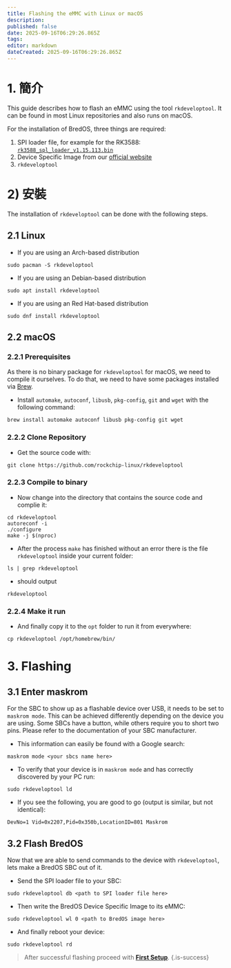```yaml
---
title: Flashing the eMMC with Linux or macOS
description:
published: false
date: 2025-09-16T06:29:26.865Z
tags:
editor: markdown
dateCreated: 2025-09-16T06:29:26.865Z
---
```


# 1. 簡介

This guide describes how to flash an eMMC using the tool `rkdeveloptool`. It can be found in most Linux repositories and also runs on macOS.

For the installation of BredOS, three things are required:

1. SPI loader file, for example for the RK3588:  [`rk3588_spl_loader_v1.15.113.bin`](https://dl.radxa.com/rock5/sw/images/loader/rk3588_spl_loader_v1.15.113.bin)
2. Device Specific Image from our [official website](https://bredos.org/download.html)
3. `rkdeveloptool`

# 2) 安裝

The installation of `rkdeveloptool` can be done with the following steps.

## 2.1 Linux

- If you are using an Arch-based distribution

```
sudo pacman -S rkdeveloptool
```

- If you are using an Debian-based distribution

```
sudo apt install rkdeveloptool
```

- If you are using an Red Hat-based distribution

```
sudo dnf install rkdeveloptool
```

## 2.2 macOS

### 2.2.1 Prerequisites

As there is no binary package for `rkdeveloptool` for macOS, we need to compile it ourselves. To do that, we need to have some packages installed via [Brew](https://brew.sh/).

- Install `automake`, `autoconf`, `libusb`, `pkg-config`, `git` and `wget` with the following command:

```
brew install automake autoconf libusb pkg-config git wget
```

### 2.2.2 Clone Repository

- Get the source code with:

```
git clone https://github.com/rockchip-linux/rkdeveloptool
```

### 2.2.3 Compile to binary

- Now change into the directory that contains the source code and complie it:

```
cd rkdeveloptool
autoreconf -i
./configure
make -j $(nproc)
```

- After the process `make` has finished without an error there is the file `rkdeveloptool` inside your current folder:

```
ls | grep rkdeveloptool
```

- should output

```
rkdeveloptool
```

### 2.2.4 Make it run

- And finally copy it to the `opt` folder to run it from everywhere:

```
cp rkdeveloptool /opt/homebrew/bin/
```

# 3. Flashing

## 3.1 Enter maskrom

For the SBC to show up as a flashable device over USB, it needs to be set to `maskrom mode`. This can be achieved differently depending on the device you are using. Some SBCs have a button, while others require you to short two pins. Please refer to the documentation of your SBC manufacturer.

- This information can easily be found with a Google search:

```
maskrom mode <your sbcs name here>
```

- To verify that your device is in `maskrom mode` and has correctly discovered by your PC run:

```
sudo rkdeveloptool ld
```

- If you see the following, you are good to go (output is similar, but not identical):

```
DevNo=1 Vid=0x2207,Pid=0x350b,LocationID=801 Maskrom
```

## 3.2 Flash BredOS

Now that we are able to send commands to the device with `rkdeveloptool`, lets make a BredOS SBC out of it.

- Send the SPI loader file to your SBC:

```
sudo rkdeveloptool db <path to SPI loader file here>
```

- Then write the BredOS Device Specific Image to its eMMC:

```
sudo rkdeveloptool wl 0 <path to BredOS image here>
```

- And finally reboot your device:

```
sudo rkdeveloptool rd
```

> After successful flashing proceed with [**First Setup**](/en/install/first-setup).
> {.is-success}